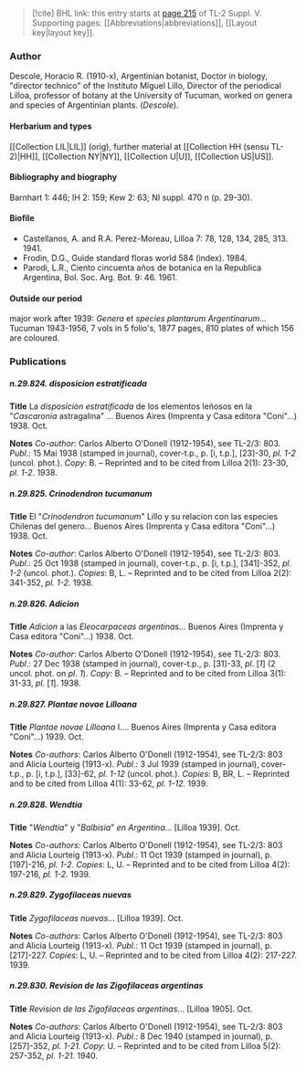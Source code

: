 > [!cite] BHL link: this entry starts at [page 215](https://www.biodiversitylibrary.org/item/103833#page/227/mode/1up) of TL-2 Suppl. V.
> Supporting pages: [[Abbreviations|abbreviations]], [[Layout key|layout key]].

### Author

Descole, Horacio R. (1910-x), Argentinian botanist, Doctor in biology, "director technico" of the Instituto Miguel Lillo, Director of the periodical Lilloa, professor of botany at the University of Tucuman, worked on genera and species of Argentinian plants. (*Descole*).

#### Herbarium and types

[[Collection LIL|LIL]] (orig), further material at [[Collection HH (sensu TL-2)|HH]], [[Collection NY|NY]], [[Collection U|U]], [[Collection US|US]].

#### Bibliography and biography

Barnhart 1: 446; IH 2: 159; Kew 2: 63; NI suppl. 470 n (p. 29-30).

#### Biofile

- Castellanos, A. and R.A. Perez-Moreau, Lilloa 7: 78, 128, 134, 285, 313. 1941.
- Frodin, D.G., Guide standard floras world 584 (index). 1984.
- Parodi, L.R., Ciento cincuenta años de botanica en la Republica Argentina, Bol. Soc. Arg. Bot. 9: 46. 1961.

#### Outside our period

major work after 1939: *Genera* et *species plantarum Argentinarum*... Tucuman 1943-1956, 7 vols in 5 folio's, 1877 pages, 810 plates of which 156 are coloured.

### Publications

##### n.29.824. disposicion estratificada

**Title**
La *disposicion estratificada* de los elementos leñosos en la "*Cascaronia* astragalina" ... Buenos Aires (Imprenta y Casa editora "Coni"...) 1938. Oct.

**Notes**
*Co-author*: Carlos Alberto O'Donell (1912-1954), see TL-2/3: 803.
*Publ*.: 15 Mai 1938 (stamped in journal), cover-t.p., p. \[i, t.p.\], \[23\]-30, *pl. 1-2* (uncol. phot.).
*Copy*: B. – Reprinted and to be cited from Lilloa 2(1): 23-30, *pl. 1-2.* 1938.

##### n.29.825. Crinodendron tucumanum

**Title**
El "*Crinodendron tucumanum*" Lillo y su relacion con las especies Chilenas del genero... Buenos Aires (Imprenta y Casa editora "Coni"...) 1938. Oct.

**Notes**
*Co-author*: Carlos Alberto O'Donell (1912-1954), see TL-2/3: 803.
*Publ*.: 25 Oct 1938 (stamped in journal), cover-t.p., p. \[i, t.p.\], \[341\]-352, *pl. 1-2* (uncol. phot.). *Copies*: B, L. – Reprinted and to be cited from Lilloa 2(2): 341-352, *pl. 1-2.* 1938.

##### n.29.826. Adicion

**Title**
*Adicion* a las *Eleocarpaceas argentinas*... Buenos Aires (Imprenta y Casa editora "Coni"...) 1938. Oct.

**Notes**
*Co-author*: Carlos Alberto O'Donell (1912-1954), see TL-2/3: 803.
*Publ*.: 27 Dec 1938 (stamped in journal), cover-t.p., p. \[31\]-33, *pl*. \[*1*\] (2 uncol. phot. on *pl. 1*). *Copy*: B. – Reprinted and to be cited from Lilloa 3(1): 31-33, *pl*. \[*1*\]. 1938.

##### n.29.827. Plantae novae Lilloana

**Title**
*Plantae novae Lilloana* I.... Buenos Aires (Imprenta y Casa editora "Coni"...) 1939. Oct.

**Notes**
*Co-authors*: Carlos Alberto O'Donell (1912-1954), see TL-2/3: 803 and Alicia Lourteig (1913-x).
*Publ*.: 3 Jul 1939 (stamped in journal), cover-t.p., p. \[i, t.p.\], \[33\]-62, *pl. 1-12* (uncol. phot.).
*Copies*: B, BR, L. – Reprinted and to be cited from Lilloa 4(1): 33-62, *pl. 1-12.* 1939.

##### n.29.828. Wendtia

**Title**
"*Wendtia*" y "*Balbisia*" *en Argentina*... \[Lilloa 1939\]. Oct.

**Notes**
*Co-authors*: Carlos Alberto O'Donell (1912-1954), see TL-2/3: 803 and Alicia Lourteig (1913-x).
*Publ*.: 11 Oct 1939 (stamped in journal), p. \[197\]-216, *pl. 1-2.* *Copies*: L, U. – Reprinted and to be cited from Lilloa 4(2): 197-216, *pl. 1-2.* 1939.

##### n.29.829. Zygofilaceas nuevas

**Title**
*Zygofilaceas nuevas*... \[Lilloa 1939\]. Oct.

**Notes**
*Co-authors*: Carlos Alberto O'Donell (1912-1954), see TL-2/3: 803 and Alicia Lourteig (1913-x).
*Publ*.: 11 Oct 1939 (stamped in journal), p. \[217\]-227. *Copies*: L, U. – Reprinted and to be cited from Lilloa 4(2): 217-227. 1939.

##### n.29.830. Revision de las Zigofilaceas argentinas

**Title**
*Revision de las Zigofilaceas argentinas*... \[Lilloa 1905\]. Oct.

**Notes**
*Co-authors*: Carlos Alberto O'Donell (1912-1954), see TL-2/3: 803 and Alicia Lourteig (1913-x).
*Publ*.: 8 Dec 1940 (stamped in journal), p. \[257\]-352, *pl. 1-21.* *Copy*: U. – Reprinted and to be cited from Lilloa 5(2): 257-352, *pl. 1-21.* 1940.

